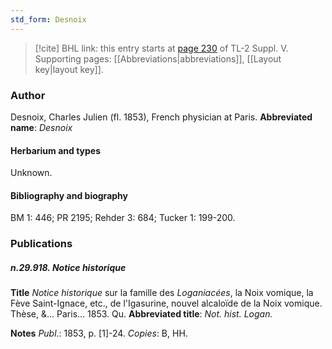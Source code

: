 ```yaml
---
std_form: Desnoix
---
```


> [!cite] BHL link: this entry starts at [page 230](https://www.biodiversitylibrary.org/page/33259276) of TL-2 Suppl. V.
> Supporting pages: [[Abbreviations|abbreviations]], [[Layout key|layout key]].

### Author

Desnoix, Charles Julien (fl. 1853), French physician at Paris. 
**Abbreviated name**: *Desnoix*

#### Herbarium and types

Unknown.

#### Bibliography and biography

BM 1: 446; PR 2195; Rehder 3: 684; Tucker 1: 199-200.

### Publications

##### n.29.918. Notice historique

**Title**
*Notice historique* sur la famille des *Loganiacées*, la Noix vomique, la Fève Saint-Ignace, etc., de l'Igasurine, nouvel alcaloïde de la Noix vomique. Thèse, &... Paris... 1853. Qu.
**Abbreviated title**: *Not. hist. Logan.*

**Notes**
*Publ*.: 1853, p. \[1\]-24. *Copies*: B, HH.

